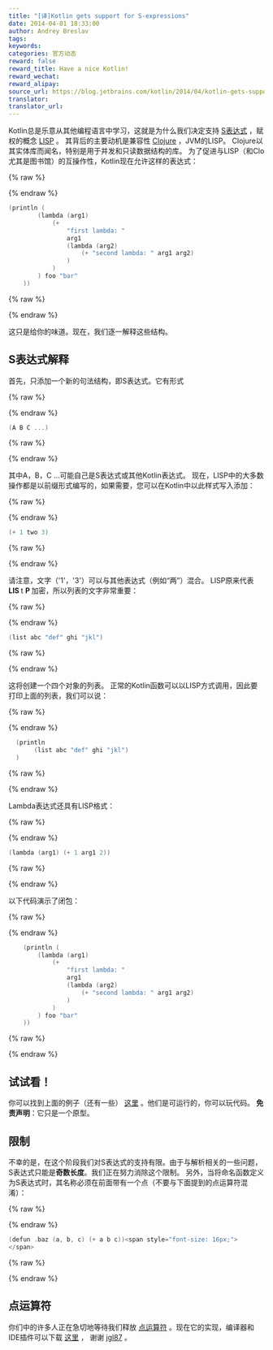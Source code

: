 ```yaml
---
title: "[译]Kotlin gets support for S-expressions"
date: 2014-04-01 18:33:00
author: Andrey Breslav
tags:
keywords:
categories: 官方动态
reward: false
reward_title: Have a nice Kotlin!
reward_wechat:
reward_alipay:
source_url: https://blog.jetbrains.com/kotlin/2014/04/kotlin-gets-support-for-s-expressions/
translator:
translator_url:
---
```


Kotlin总是乐意从其他编程语言中学习，这就是为什么我们决定支持 [S表达式](http://en.wikipedia.org/wiki/S-expression) ，赋权的概念 [LISP](http://en.wikipedia.org/wiki/Lisp_(programming_language)) 。
其背后的主要动机是兼容性 [Clojure](http://clojure.org/) ，JVM的LISP。 Clojure以其实体库而闻名，特别是用于并发和只读数据结构的库。
为了促进与LISP（和Clo尤其是图书馆）的互操作性，Kotlin现在允许这样的表达式：

{% raw %}
<p></p>
{% endraw %}

```kotlin
(println (
        (lambda (arg1)
            (+
                "first lambda: "
                arg1
                (lambda (arg2)
                    (+ "second lambda: " arg1 arg2)
                )
            )
        ) foo "bar"
    ))
```

{% raw %}
<p></p>
{% endraw %}

这只是给你的味道。现在，我们逐一解释这些结构。<span id =“more-1505”> </span>
## S表达式解释

首先，只添加一个新的句法结构，即S表达式。它有形式

{% raw %}
<p></p>
{% endraw %}

```kotlin
(A B C ...)
```

{% raw %}
<p></p>
{% endraw %}

其中A，B，C ...可能自己是S表达式或其他Kotlin表达式。
现在，LISP中的大多数操作都是以前缀形式编写的，如果需要，您可以在Kotlin中以此样式写入添加：

{% raw %}
<p></p>
{% endraw %}

```kotlin
(+ 1 two 3)
```

{% raw %}
<p></p>
{% endraw %}

请注意，文字（'1'，'3'）可以与其他表达式（例如“两”）混合。
LISP原来代表<strong> LIS </strong> t <strong> P </strong>加密，所以列表的文字非常重要：

{% raw %}
<p></p>
{% endraw %}

```kotlin
(list abc "def" ghi "jkl")
```

{% raw %}
<p></p>
{% endraw %}

这将创建一个四个对象的列表。
正常的Kotlin函数可以以LISP方式调用，因此要打印上面的列表，我们可以说：

{% raw %}
<p></p>
{% endraw %}

```kotlin
  (println
       (list abc "def" ghi "jkl")
  )
```

{% raw %}
<p></p>
{% endraw %}

Lambda表达式还具有LISP格式：

{% raw %}
<p></p>
{% endraw %}

```kotlin
(lambda (arg1) (+ 1 arg1 2))
```

{% raw %}
<p></p>
{% endraw %}

以下代码演示了闭包：

{% raw %}
<p></p>
{% endraw %}

```kotlin
    (println (
        (lambda (arg1)
            (+
                "first lambda: "
                arg1
                (lambda (arg2)
                    (+ "second lambda: " arg1 arg2)
                )
            )
        ) foo "bar"
    ))
```

{% raw %}
<p></p>
{% endraw %}

## 试试看！

你可以找到上面的例子（还有一些） [这里](http://kotlin-demo.jetbrains.com/?publicLink=104074971561017308771-1697121195) 。他们是可运行的，你可以玩代码。 <strong>免责声明</strong>：它只是一个原型。
## 限制

不幸的是，在这个阶段我们对S表达式的支持有限。由于与解析相关的一些问题，S表达式只能是<strong>奇数长度</strong>。我们正在努力消除这个限制。
另外，当将命名函数定义为S表达式时，其名称必须在前面带有一个点（不要与下面提到的点运算符混淆）：

{% raw %}
<p></p>
{% endraw %}

```kotlin
(defun .baz (a, b, c) (+ a b c))<span style="font-size: 16px;"> 
</span>
```

{% raw %}
<p></p>
{% endraw %}

## 点运算符

你们中的许多人正在急切地等待我们释放 [点运算符](http://blog.jetbrains.com/kotlin/2013/04/the-dot-operator/) 。现在它的实现，编译器和IDE插件可以下载 [这里]( https://github.com/JetBrains/kotlin/releases/tag/dot-operator) ， 谢谢 [jgl87](https://github.com/JetBrains/kotlin/pull/430) 。
